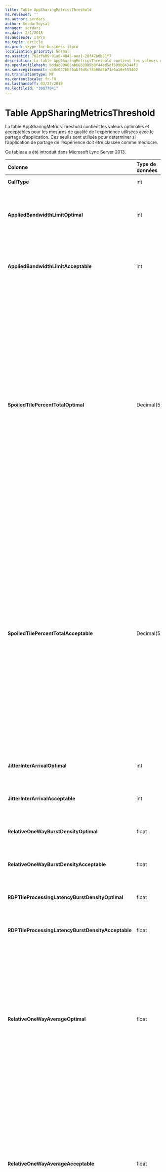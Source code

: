 ```yaml
---
title: Table AppSharingMetricsThreshold
ms.reviewer: ''
ms.author: serdars
author: SerdarSoysal
manager: serdars
ms.date: 2/1/2018
ms.audience: ITPro
ms.topic: article
ms.prod: skype-for-business-itpro
localization_priority: Normal
ms.assetid: 782cfab9-01a6-4843-aea1-28f47b0b51f7
description: La table AppSharingMetricsThreshold contient les valeurs optimales et acceptables pour les mesures de qualité de l’expérience utilisées avec le partage d’application. Ces seuils sont utilisés pour déterminer si l’application de partage de l’expérience doit être classée comme médiocre.
ms.openlocfilehash: bddad99803ab6683985b0f44ed5df509b84344f3
ms.sourcegitcommit: da8c037bb30abf5d5cf3b60d4b71e3a10e553402
ms.translationtype: MT
ms.contentlocale: fr-FR
ms.lasthandoff: 03/27/2019
ms.locfileid: "30877041"
---
```

# <a name="appsharingmetricsthreshold-table"></a>Table AppSharingMetricsThreshold
 
La table AppSharingMetricsThreshold contient les valeurs optimales et acceptables pour les mesures de qualité de l’expérience utilisées avec le partage d’application. Ces seuils sont utilisés pour déterminer si l’application de partage de l’expérience doit être classée comme médiocre.
  
Ce tableau a été introduit dans Microsoft Lync Server 2013.
  
|**Colonne**|**Type de données**|**Clé/Index**|**Détails**|
|:-----|:-----|:-----|:-----|
|**CallType** <br/> |int  <br/> |Principal  <br/> |Type d’appel a été passé.  <br/> |
|**AppliedBandwidthLimitOptimal** <br/> |int  <br/> ||Limitation de bande passante optimale pour le partage d’application. La valeur par défaut est 1000000.  <br/> |
|**AppliedBandwidthLimitAcceptable** <br/> |int  <br/> ||Limitation de bande passante acceptable pour le partage d’application. La valeur par défaut est 500000.  <br/> |
|**SpoiledTilePercentTotalOptimal** <br/> |Decimal(5,2)  <br/> ||Taux optimal pour les mosaïques « altérées » pour classer une qualité de partage d’Application. Cette valeur est le pourcentage du contenu dans le fichier partagé qui n’a pas atteint le spectateur. Le contenu peut être ignoré (ou endommagé) lorsque le fichier partagé ignore les mosaïques à partir de la source graphique ou la ASMCU disposer en mosaïque ignore disposer en mosaïque à partir du fichier partagé respectivement. La valeur par défaut est % 11.  <br/> |
|**SpoiledTilePercentTotalAcceptable** <br/> |Decimal(5,2)  <br/> ||Pourcentage acceptable pour les mosaïques « altérées » pour classer une qualité de partage d’Application. Cette valeur est le pourcentage du contenu dans le fichier partagé qui n’a pas atteint le spectateur. Le contenu peut être ignoré (ou endommagé) lorsque le fichier partagé ignore les mosaïques à partir de la source graphique ou la ASMCU disposer en mosaïque ignore disposer en mosaïque à partir du fichier partagé respectivement. La valeur par défaut est de 36 %.  <br/> |
|**JitterInterArrivalOptimal** <br/> |int  <br/> ||Cette colonne n’est pas utilisée dans Microsoft Lync Server 2013.  <br/> |
|**JitterInterArrivalAcceptable** <br/> |int  <br/> ||Cette colonne n’est pas utilisée dans Microsoft Lync Server 2013.  <br/> |
|**RelativeOneWayBurstDensityOptimal** <br/> |float  <br/> ||Cette colonne n’est pas utilisée dans Microsoft Lync Server 2013.  <br/> |
|**RelativeOneWayBurstDensityAcceptable** <br/> |float  <br/> ||Cette colonne n’est pas utilisée dans Microsoft Lync Server 2013.  <br/> |
|**RDPTileProcessingLatencyBurstDensityOptimal** <br/> |float  <br/> ||Cette colonne n’est pas utilisée dans Microsoft Lync Server 2013.  <br/> |
|**RDPTileProcessingLatencyBurstDensityAcceptable** <br/> |float  <br/> ||Cette colonne n’est pas utilisée dans Microsoft Lync Server 2013.  <br/> |
|**RelativeOneWayAverageOptimal** <br/> |float  <br/> ||Valeur optimale pour le délai relatif à sens unique entre les points de terminaison deux multimédia impliquées dans le partage d’application. Il s’agit d’une mesure de latence sur un seul tronçon. La valeur par défaut est secondes 1.0.  <br/> La colonne a été introduite dans Microsoft Lync Server 2013.  <br/> |
|**RelativeOneWayAverageAcceptable** <br/> |float  <br/> ||Valeur optimale pour le délai relatif à sens unique entre les points de terminaison deux multimédia impliquées dans le partage d’application. Il s’agit d’une mesure de latence sur un seul tronçon. La valeur par défaut est 1,75 secondes.  <br/> La colonne a été introduite dans Microsoft Lync Server 2013.  <br/> |
|**RDPTileProcessingLatencyAverageOptimal** <br/> |float  <br/> ||Valeur optimale de la mosaïque RDP moyenne de traitement latence dans le serveur de conférence en tant que pendant la durée de la session de visualisation. Latence est la différence entre lorsque l’image de démarrage est codée sur le serveur (partagé ou MCU en fonction du scénario) et la même image de démarrage est décodée dans la visionneuse.  <br/> Une moyenne élevée indique un délai plus long pour l’expérience de visionnage. Un serveur de conférence surchargé peut rencontrer des délais moyens plus élevés. La valeur par défaut est 200 ms.  <br/> La colonne a été introduite dans Microsoft Lync Server 2013.  <br/> |
|**RDPTileProcessingLatencyAverageAcceptable** <br/> |float  <br/> ||Valeur de la mosaïque RDP moyenne de traitement latence dans le serveur de conférence en tant que pendant la durée de la session de visualisation. Latence est la différence entre lorsque l’image de démarrage est codée sur le serveur (partagé ou MCU en fonction du scénario) et la même image de démarrage est décodée dans la visionneuse.  <br/> Une moyenne élevée indique un délai plus long pour l’expérience de visionnage. Un serveur de conférence surchargé peut rencontrer des délais moyens plus élevés. La valeur par défaut est 200 ms.  <br/> La colonne a été introduite dans Microsoft Lync Server 2013.  <br/> |
   

